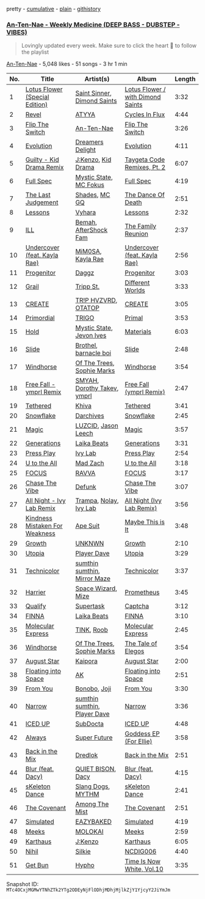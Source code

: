 pretty - [cumulative](/playlists/cumulative/4ugml2yTfIJzuEpytnzJYP.md) - [plain](/playlists/plain/4ugml2yTfIJzuEpytnzJYP) - [githistory](https://github.githistory.xyz/mackorone/spotify-playlist-archive/blob/main/playlists/plain/4ugml2yTfIJzuEpytnzJYP)

### [An\-Ten\-Nae \- Weekly Medicine \(DEEP BASS \- DUBSTEP \- VIBES\)](https://open.spotify.com/playlist/4ugml2yTfIJzuEpytnzJYP)

> Lovingly updated every week\.  Make sure to click the heart 💓 to follow the playlist

[An\-Ten\-Nae](https://open.spotify.com/user/124011761) - 5,048 likes - 51 songs - 3 hr 1 min

| No. | Title | Artist(s) | Album | Length |
|---|---|---|---|---|
| 1 | [Lotus Flower \(Special Edition\)](https://open.spotify.com/track/4KtJs4bQl9Sq5ZiOEBD7Ro) | [Saint Sinner](https://open.spotify.com/artist/0DoWlk1NzQp1VWVFtZOb8Y), [Dimond Saints](https://open.spotify.com/artist/38LWle0ChG6k0UHsOnoO75) | [Lotus Flower / with Dimond Saints](https://open.spotify.com/album/2ZMc6j04fiWOKP2Vkm43DI) | 3:32 |
| 2 | [Revel](https://open.spotify.com/track/31OzkljjiMk2xJzZBg23F8) | [ATYYA](https://open.spotify.com/artist/36NAuk7D3nO0JFfgZf3XI7) | [Cycles In Flux](https://open.spotify.com/album/3UXTCoH6FHAefHY03xApls) | 4:44 |
| 3 | [Flip The Switch](https://open.spotify.com/track/49IK6z6NG2bdRzxksEjxUN) | [An\-Ten\-Nae](https://open.spotify.com/artist/60WU0oNpF372dzVGDe4BcV) | [Flip The Switch](https://open.spotify.com/album/2ZxLmPMahxbTcVjR50Pciw) | 3:26 |
| 4 | [Evolution](https://open.spotify.com/track/0tIBpcrapaemsTHXMrmeQY) | [Dreamers Delight](https://open.spotify.com/artist/1bDXdxSg3Ve7V7f3bteIyk) | [Evolution](https://open.spotify.com/album/4qAZS4OJjzLZ7M7epC2SRk) | 4:11 |
| 5 | [Guilty \- Kid Drama Remix](https://open.spotify.com/track/3E3BxEaJub80EI97LeJNHt) | [J:Kenzo](https://open.spotify.com/artist/2vnlhEYTh2K1O3NZE2ONiz), [Kid Drama](https://open.spotify.com/artist/7w6o2HAvNOSFJqkSeVRsf4) | [Taygeta Code Remixes, Pt\. 2](https://open.spotify.com/album/40VS5gb1v9lAZZ6lBNqDaV) | 6:07 |
| 6 | [Full Spec](https://open.spotify.com/track/0yvW4QBvtpZVsSwBYhZmRb) | [Mystic State](https://open.spotify.com/artist/052KAntc3fhUFwUgewa3Q4), [MC Fokus](https://open.spotify.com/artist/3p1MEmKbYRQLR69aCPTZbV) | [Full Spec](https://open.spotify.com/album/460IYfQBoFrhpGKJzQkAKA) | 4:19 |
| 7 | [The Last Judgement](https://open.spotify.com/track/0fs2L8OS0Jgc2Qy7aZsbIK) | [Shades](https://open.spotify.com/artist/3hZYcnuncZYCJzqO9pwpAK), [MC GQ](https://open.spotify.com/artist/28aPVWC88rDADOQBZNEgIs) | [The Dance Of Death](https://open.spotify.com/album/1w7u33Vp72rY6hnOspQ5cs) | 2:51 |
| 8 | [Lessons](https://open.spotify.com/track/1hrKjYBJDWZw4xWLIOPIT3) | [Vyhara](https://open.spotify.com/artist/0uxBvW7LTgKjr721ks2a6O) | [Lessons](https://open.spotify.com/album/16QDJ6WVKUnUIedEyVQdEy) | 2:32 |
| 9 | [ILL](https://open.spotify.com/track/1K3u242m5zHFNLRp7Th6hd) | [Bemah](https://open.spotify.com/artist/5wYDagjHjJRgNlu5W6D4hK), [AfterShock Fam](https://open.spotify.com/artist/73knz0sBKwC2qCk5pEpe2g) | [The Family Reunion](https://open.spotify.com/album/1vf2u5g26jNlCt1krJgbM1) | 2:37 |
| 10 | [Undercover \(feat\. Kayla Rae\)](https://open.spotify.com/track/3TrXgzMCWBxkyXjm7eeahk) | [MiM0SA](https://open.spotify.com/artist/5BTlwnHtDmzpMj0URbp4Ur), [Kayla Rae](https://open.spotify.com/artist/0cz0uZX8a30POuEC2hDL9j) | [Undercover \(feat\. Kayla Rae\)](https://open.spotify.com/album/7CDGFJARMiy2KOR8i2KDDX) | 2:56 |
| 11 | [Progenitor](https://open.spotify.com/track/7GbYFaJS5suiQCV9G771AX) | [Daggz](https://open.spotify.com/artist/3S5aXjH9pDeyD7BDMkLbiF) | [Progenitor](https://open.spotify.com/album/0CPzjmC9UovlGvUd4w8OQK) | 3:03 |
| 12 | [Grail](https://open.spotify.com/track/3zlSU3Z3jkbV4fpdWV4f3s) | [Tripp St.](https://open.spotify.com/artist/6IuIhkCK8SjoSJskiCZdp0) | [Different Worlds](https://open.spotify.com/album/5GGo4YuhLGlGpLTMVSkrVl) | 3:33 |
| 13 | [CREATE](https://open.spotify.com/track/6pQeuElje6CepCLUSTTs1o) | [TR!P HVZVRD](https://open.spotify.com/artist/5Lx937tgItqFWdlOoyATpC), [OTATOP](https://open.spotify.com/artist/4kMFIAZUbaMvqb7cJjvtRj) | [CREATE](https://open.spotify.com/album/1yAyjHimE6Iandit8s0Ki3) | 3:05 |
| 14 | [Primordial](https://open.spotify.com/track/0jUfkKKW5k0iiDhZXoFOIF) | [TRIGO](https://open.spotify.com/artist/2xxDgHjkU5vPSqBTEKv0Xh) | [Primal](https://open.spotify.com/album/03mpXrOPDF7JcTlDGkjBHN) | 3:53 |
| 15 | [Hold](https://open.spotify.com/track/42wUCDzclJ24BB0oM1GaXb) | [Mystic State](https://open.spotify.com/artist/052KAntc3fhUFwUgewa3Q4), [Jevon Ives](https://open.spotify.com/artist/2WXIZfgItiRCIMAEz3PSGr) | [Materials](https://open.spotify.com/album/5zJmAdE5IK6RrcgsQdxwzd) | 6:03 |
| 16 | [Slide](https://open.spotify.com/track/1h6tC7XbCucYdyQfN0XYUV) | [Brothel](https://open.spotify.com/artist/3xYvvJ6tjXyJJdEXBs8qf0), [barnacle boi](https://open.spotify.com/artist/6psDObCnL4BfpwqYzE0Dzu) | [Slide](https://open.spotify.com/album/3C5RtRaPP3SGNPdtMwC6Mw) | 2:48 |
| 17 | [Windhorse](https://open.spotify.com/track/6tTDDMmEJpyA97VNYQjjeP) | [Of The Trees](https://open.spotify.com/artist/5V7NIXgCnX2KuQ01Bxg20c), [Sophie Marks](https://open.spotify.com/artist/6spwry8r7pCSX6cY2Y7bSk) | [Windhorse](https://open.spotify.com/album/4sz5jike641ayFQ12d1wRu) | 3:54 |
| 18 | [Free Fall \- ymprl Remix](https://open.spotify.com/track/3AzYsqbudR9BoNRMtrONY8) | [SMYAH](https://open.spotify.com/artist/3TgWDQ9xaUckJdr6z2BAs4), [Dorothy Takev](https://open.spotify.com/artist/6SeeNJtY0hgPI3WBBXeq0F), [ymprl](https://open.spotify.com/artist/4RUbWmEkJdH4HjzXWfEME6) | [Free Fall \(ymprl Remix\)](https://open.spotify.com/album/3qYgFV6SB2jSTQwGCWM1oC) | 2:47 |
| 19 | [Tethered](https://open.spotify.com/track/2CA91Vbn86H0jDCibPAAiE) | [Khiva](https://open.spotify.com/artist/3cH0fKXiWesYFzqJwiWlAD) | [Tethered](https://open.spotify.com/album/6096W6yEygXMAOy7Zm34eU) | 3:41 |
| 20 | [Snowflake](https://open.spotify.com/track/1FlSQIClcJvxe2fnhKyLqJ) | [Darchives](https://open.spotify.com/artist/4i0Tojv2eHDvhtEYv6RD8g) | [Snowflake](https://open.spotify.com/album/3uGzT0D4yRpD9MJe208YIh) | 2:45 |
| 21 | [Magic](https://open.spotify.com/track/0oqSRbcBOiiU5QMaivLPVn) | [LUZCID](https://open.spotify.com/artist/6Ny7ldBgUotuALx5hSFi4e), [Jason Leech](https://open.spotify.com/artist/1RPNr9u1LyyIjFVrXdIq1G) | [Magic](https://open.spotify.com/album/0BsVhE1NJlVU0aN619NK5c) | 3:57 |
| 22 | [Generations](https://open.spotify.com/track/0DdLE4arA4Y7ovVbDjUtBj) | [Laika Beats](https://open.spotify.com/artist/4R6u30PMOLbNNTuR0Jl7x8) | [Generations](https://open.spotify.com/album/7Bp5OznDfxikk20Hb1y2Uh) | 3:31 |
| 23 | [Press Play](https://open.spotify.com/track/3raR1AxyKCYE7Bs2NlX24v) | [Ivy Lab](https://open.spotify.com/artist/3VXCvo9Sr0hbZ4mk6VOKBs) | [Press Play](https://open.spotify.com/album/1QcWrEkHfTgUQw0C197RTq) | 2:54 |
| 24 | [U to the All](https://open.spotify.com/track/29V40GVXxsu8A2x9BfgH07) | [Mad Zach](https://open.spotify.com/artist/1RxjZjOSbva0JR7T2LsRve) | [U to the All](https://open.spotify.com/album/4lJscvYaZXj30v13xH52CU) | 3:18 |
| 25 | [FOCUS](https://open.spotify.com/track/2zEROpqqSRJAjIiOZatCBG) | [RAVVA](https://open.spotify.com/artist/2ZppcH5NCmZmzoHzAepLcD) | [FOCUS](https://open.spotify.com/album/5nwbS0KIR1uG1L37KJxaNt) | 3:17 |
| 26 | [Chase The Vibe](https://open.spotify.com/track/3vH0K3jfGarjDwAwFioG9x) | [Defunk](https://open.spotify.com/artist/79OsU8JudFdMQxQTnyOJcF) | [Chase The Vibe](https://open.spotify.com/album/0oN7CkEjR8eEDm90Hpu4O1) | 3:07 |
| 27 | [All Night \- Ivy Lab Remix](https://open.spotify.com/track/0HUEIdafaoXyaVWDehISEh) | [Trampa](https://open.spotify.com/artist/31DUXycJt0YIBoMXLI5UdV), [Nolay](https://open.spotify.com/artist/5DBQ8zSyCGuMkg52bhRG5X), [Ivy Lab](https://open.spotify.com/artist/3VXCvo9Sr0hbZ4mk6VOKBs) | [All Night \(Ivy Lab Remix\)](https://open.spotify.com/album/0Yn6y2yWBPoJrdi0b1YMWf) | 3:56 |
| 28 | [Kindness Mistaken For Weakness](https://open.spotify.com/track/5de6yMWZWQo6jk3G1ZvsYv) | [Ape Suit](https://open.spotify.com/artist/6kiXpyEqFD9Ozhq0zRihH9) | [Maybe This is It](https://open.spotify.com/album/6pWW9h61nbbreHBnKv5aWs) | 3:48 |
| 29 | [Growth](https://open.spotify.com/track/0lAkiJWqxmKPUKnoxDkxMY) | [UNKNWN](https://open.spotify.com/artist/5wZEqM64b8lzsEvDTPclv9) | [Growth](https://open.spotify.com/album/0n9dmrg2RZ3k28kPWjSDOh) | 2:10 |
| 30 | [Utopia](https://open.spotify.com/track/6hFx04XsHt99HQdO51w28Q) | [Player Dave](https://open.spotify.com/artist/1rQItbnVgtRiJkTxHRBUc0) | [Utopia](https://open.spotify.com/album/4TVo5m16Nw2x5B2uzHuuwh) | 3:29 |
| 31 | [Technicolor](https://open.spotify.com/track/721QFVu7nnsxEl99qiZiQG) | [sumthin sumthin](https://open.spotify.com/artist/2a8ez0A2owcYhFki9860sm), [Mirror Maze](https://open.spotify.com/artist/0BExsN7P2zWKhOwBJSwpYL) | [Technicolor](https://open.spotify.com/album/4cHqpJP5sBYz2fFXbjXruH) | 3:37 |
| 32 | [Harrier](https://open.spotify.com/track/54Bndjd2POuVatVLeDLrqL) | [Space Wizard](https://open.spotify.com/artist/1wcleSLRiSdM4P0ugXdg3H), [Mize](https://open.spotify.com/artist/31uPFWR7sBQ3dcZ8y8zOzY) | [Prometheus](https://open.spotify.com/album/0WY7RIobcQZrXAHtyY5n8z) | 3:45 |
| 33 | [Qualify](https://open.spotify.com/track/5kAj8k3iB7qo5mAAerdor4) | [Supertask](https://open.spotify.com/artist/47qa2xx9Xlw1oGkKbMq8Zt) | [Captcha](https://open.spotify.com/album/0LzozfJOt9UMSmklMDsvgM) | 3:12 |
| 34 | [FINNA](https://open.spotify.com/track/7EV13F7POdlls5TlMuCEF8) | [Laika Beats](https://open.spotify.com/artist/4R6u30PMOLbNNTuR0Jl7x8) | [FINNA](https://open.spotify.com/album/3ogZpKktoz3UhsNYaoousR) | 3:10 |
| 35 | [Molecular Express](https://open.spotify.com/track/0v36EluEKE4zQrnK9p09ZS) | [TINK](https://open.spotify.com/artist/66nP6vbedxoqgG9WUZhDXF), [Roob](https://open.spotify.com/artist/6hpFsaxuaEm3anP7Z0oLfX) | [Molecular Express](https://open.spotify.com/album/1EU2lvd7k4JfHRHi4GmZdn) | 2:45 |
| 36 | [Windhorse](https://open.spotify.com/track/60ERpJRWMWexY91Jw67wqP) | [Of The Trees](https://open.spotify.com/artist/5V7NIXgCnX2KuQ01Bxg20c), [Sophie Marks](https://open.spotify.com/artist/6spwry8r7pCSX6cY2Y7bSk) | [The Tale of Elegos](https://open.spotify.com/album/6KAma26Kpo2Ro79hLzGIuU) | 3:54 |
| 37 | [August Star](https://open.spotify.com/track/0tbfLdtT9HonTEskKkaLuN) | [Kaipora](https://open.spotify.com/artist/3IXNmZ5mxr0M1BzOuLfFgY) | [August Star](https://open.spotify.com/album/1x4kCOTzh3E2Z8grHXfyhj) | 2:00 |
| 38 | [Floating into Space](https://open.spotify.com/track/0rVPYHQGhcUClRyvX9FBEw) | [AK](https://open.spotify.com/artist/33Cf4O1KAVbtQa00scMi2A) | [Floating into Space](https://open.spotify.com/album/0ozK4cQ3TNWsaonW0yGgbg) | 2:51 |
| 39 | [From You](https://open.spotify.com/track/3Qfqbu22C7aK2MuWBSnM5A) | [Bonobo](https://open.spotify.com/artist/0cmWgDlu9CwTgxPhf403hb), [Joji](https://open.spotify.com/artist/3MZsBdqDrRTJihTHQrO6Dq) | [From You](https://open.spotify.com/album/7CynwysFOxoGWp1QLAB6uZ) | 3:30 |
| 40 | [Narrow](https://open.spotify.com/track/54Ys41zXshiXCVlxENznb5) | [sumthin sumthin](https://open.spotify.com/artist/2a8ez0A2owcYhFki9860sm), [Player Dave](https://open.spotify.com/artist/1rQItbnVgtRiJkTxHRBUc0) | [Narrow](https://open.spotify.com/album/4afOs1aVHjBfr5SByIOn1R) | 3:36 |
| 41 | [ICED UP](https://open.spotify.com/track/61Fuznt6XlY2OVkLyrKifc) | [SubDocta](https://open.spotify.com/artist/2fRdiG5FNFFs4OjG7p6yxk) | [ICED UP](https://open.spotify.com/album/0KGih79K9zoRsjIGbDhHAK) | 4:48 |
| 42 | [Always](https://open.spotify.com/track/1OAYXRKMitVKpuhMf8klHc) | [Super Future](https://open.spotify.com/artist/6Xri2X6xp5SDLr08hva6Bb) | [Goddess EP \(For Ellie\)](https://open.spotify.com/album/1OVk3K4kxpnMbk85wUm7b1) | 3:58 |
| 43 | [Back in the Mix](https://open.spotify.com/track/03F2ojTzplOO36V7cmiM0L) | [Dredlok](https://open.spotify.com/artist/1KBcLRftIZBoT2idLxrrC1) | [Back in the Mix](https://open.spotify.com/album/47I7XdZYlEbfcbL7XTblPM) | 2:51 |
| 44 | [Blur \(feat\. Dacy\)](https://open.spotify.com/track/0ZttcfFpXraHVv00visCOK) | [QUIET BISON](https://open.spotify.com/artist/5PmmaiHnrygDvhj3kaPT0f), [Dacy](https://open.spotify.com/artist/7fgYuoYmdlHrGWM3mRZJMp) | [Blur \(feat\. Dacy\)](https://open.spotify.com/album/1v68aSVcFu6CvRz7P8dhnk) | 4:15 |
| 45 | [sKeleton Dance](https://open.spotify.com/track/7gy1cu9FRepowP1oxO1YPQ) | [Slang Dogs](https://open.spotify.com/artist/53ZFs1OvVgCZVEVymMqnYj), [MYTHM](https://open.spotify.com/artist/5OC3ZSef1PDix2FZaXLial) | [sKeleton Dance](https://open.spotify.com/album/4AhvUpg8YdLXhy5XkH3zyO) | 2:41 |
| 46 | [The Covenant](https://open.spotify.com/track/25kdk6NgrmOPuPJsnqpiKh) | [Among The Mist](https://open.spotify.com/artist/2FBfN2vzv6bXlLSP5UTJBq) | [The Covenant](https://open.spotify.com/album/4s1dulywBvqEnxwZhVvMun) | 2:51 |
| 47 | [Simulated](https://open.spotify.com/track/37kjXPKaDpi7dzIRD9PiAz) | [EAZYBAKED](https://open.spotify.com/artist/1ZbT8FIqEc0cktnu6mNlvv) | [Simulated](https://open.spotify.com/album/1bQZEHdIGvpX6OvDQWiI3s) | 4:19 |
| 48 | [Meeks](https://open.spotify.com/track/3RB4NzaKJ8c9tYLGZ3J5Mb) | [MOLOKAI](https://open.spotify.com/artist/0MpAe8If4MbY3bBLLJ3VzQ) | [Meeks](https://open.spotify.com/album/4ZhUnoSB8Qy40jKXl38s7m) | 2:59 |
| 49 | [Karthaus](https://open.spotify.com/track/4ULsnDkqQlVugbOLHUYy0O) | [J:Kenzo](https://open.spotify.com/artist/2vnlhEYTh2K1O3NZE2ONiz) | [Karthaus](https://open.spotify.com/album/53dUyF69IMlnx2Vhrgl9PZ) | 6:05 |
| 50 | [Nihil](https://open.spotify.com/track/5YVgl0hVPItJHtXXRdlfFD) | [Silkie](https://open.spotify.com/artist/2Mn5YxJ8YfFCU6h2Ypr8NI) | [NCDIG006](https://open.spotify.com/album/6WwwcYvNRf7e7VrdMrq5lB) | 4:40 |
| 51 | [Get Bun](https://open.spotify.com/track/5X8W307Uv6qa69GUXubD5y) | [Hypho](https://open.spotify.com/artist/2ODMudAd86RorKe9wTJPs7) | [Time Is Now White, Vol.10](https://open.spotify.com/album/2QRu4xj67JLGINTazmeCRU) | 3:35 |

Snapshot ID: `MTc4OCxjMGMwYTNhZTk2YTg2ODEyNjFlODhjMDhjMjlkZjY1YjcyY2JiYmJm`